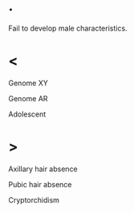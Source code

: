 # .

Fail to develop male characteristics.

# <

Genome XY

Genome AR

Adolescent

# >

Axillary hair absence

Pubic hair absence

Cryptorchidism
